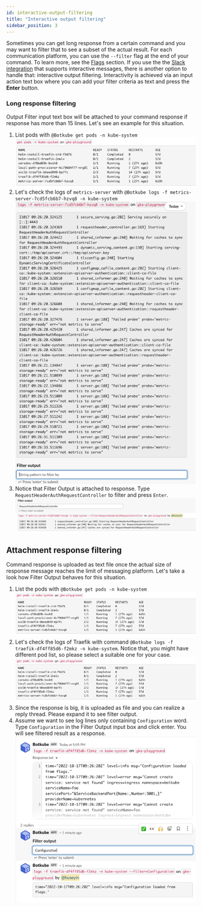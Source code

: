 ```yaml
---
id: interactive-output-filtering
title: "Interactive output filtering"
sidebar_position: 3
---
```


Sometimes you can get long response from a certain command and you may want to filter that to see a subset of the actual result.
For each communication platform, you can use the `--filter` flag at the end of your command. To learn more, see the [Flags](./executing-commands.md#filtering-text-output) section.
If you use the the [Slack integration](../installation/socketslack/index.md) that supports interactive messages, there is another option to handle that: interactive output filtering.
Interactivity is achieved via an input action text box where you can add your filter criteria as text and press the **Enter** button.

### Long response filtering

Output Filter input text box will be attached to your command response if response has more than 15 lines. Let's see an example for this situation.

1. List pods with `@Botkube get pods -n kube-system`
   ![metrics_pods](assets/output-filtering-get-pods-metrics.png)
2. Let's check the logs of `metrics-server` with `@Botkube logs -f metrics-server-7cd5fcb6b7-hzvq8 -n kube-system`
   ![metrics_logs](assets/output-filtering-metrics-logs.png)
3. Notice that Filter Output is attached to response. Type `RequestHeaderAuthRequestController` to filter and press `Enter`.
   ![metrics_filter_logs](assets/output-filtering-metrics-logs-filter.png)

## Attachment response filtering

Command response is uploaded as text file once the actual size of response message reaches the limit of messaging platform. Let's take a look how Filter Output behaves for this situation.

1. List the pods with `@Botkube get pods -n kube-system`
   ![get_pods](assets/output-filtering-get-pods.png)
2. Let's check the logs of Traefik with command `@Botkube logs -f traefik-df4ff85d6-f2mkz -n kube-system`. Notice that, you might have different pod list, so please select a suitable one for your case.
   ![pod_logs](assets/output-filtering-get-pods.png)
3. Since the response is big, it is uploaded as file and you can realize a reply thread. Please expand it to see filter output.
4. Assume we want to see log lines only containing `Configuration` word. Type `Configuration` in the Filter Output input box and click enter. You will see filtered result as a response.
   ![filter_response](assets/output-filtering-filter-response.png)
